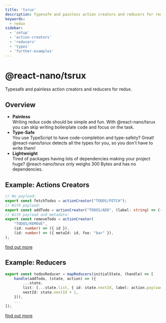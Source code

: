 ```yaml
---
title: 'tsrux'
description: Typesafe and painless action creators and reducers for redux.
keywords:
  - redux
sidebar:
  - 'setup'
  - 'action-creators'
  - 'reducers'
  - 'types'
  - 'further-examples'
---
```


# @react-nano/tsrux

Typesafe and painless action creators and reducers for redux.

## Overview

- **Painless**\
Writing redux code should be simple and fun. With @react-nano/tsrux you can skip writing boilerplate code and focus on the task.
- **Type-Safe**\
You use TypeScript to have code-completion and type-safety? Great! @react-nano/tsrux detects all the types for you, so you don't have to write them!
- **Lightweight**\
Tired of packages having lots of dependencies making your project huge? @react-nano/tsrux only weighs 300 Bytes and has no dependencies.

## Example: Actions Creators

```typescript
// No payload:
export const fetchTodos = actionCreator("TODOS/FETCH");
// With payload:
export const addTodo = actionCreator("TODOS/ADD", (label: string) => ({ label }));
// With payload and metadata:
export const removeTodo = actionCreator(
    "TODOS/REMOVE",
    (id: number) => ({ id }),
    (id: number) => ({ metaId: id, foo: "bar" }),
);

```

[find out more](./action-creators.md)

## Example: Reducers

```typescript
export const todosReducer = mapReducers(initialState, (handle) => [
    handle(addTodo, (state, action) => ({
        ...state,
        list: [...state.list, { id: state.nextId, label: action.payload.label, checked: false }],
        nextId: state.nextId + 1,
    })),
    ...
]);
```

[find out more](./reducers.md)

